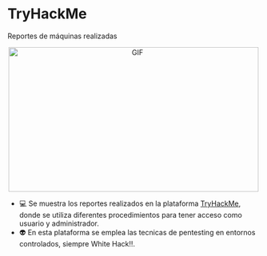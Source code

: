 # TryHackMe
Reportes de máquinas realizadas 

<p align="center">
<img height="290px" width="500px" alt="GIF" src="https://media.giphy.com/media/Zx1KzuQBR8wIbrm81t/giphy.gif">
</p>

+ 💻 Se muestra los reportes realizados en la plataforma [TryHackMe](https://tryhackme.com/), donde se utiliza diferentes procedimientos para tener acceso como usuario y administrador.  
+ 👽 En esta plataforma se emplea las tecnicas de pentesting en entornos controlados, siempre White Hack!!. 
